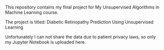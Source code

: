 This repository contains my final project for My Unsupervised Algorithms in Machine Learning course. 

The project is titled: Diabetic Retinopathy Prediction Using Unsupervised Learning

Unfortunately I can not share the data due to patient privacy laws, so only my Jupyter Notebook is uploaded here.
